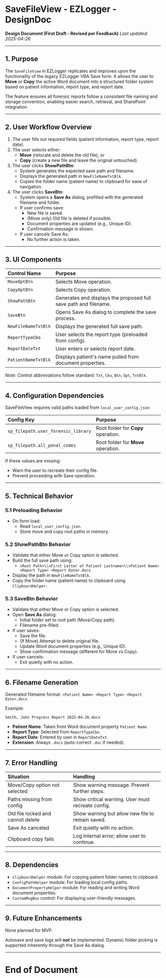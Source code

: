 # SaveFileView - EZLogger - DesignDoc

**Design Document (First Draft - Revised per Feedback)**
_Last updated: 2025-04-26_

---

## 1. Purpose

The `SaveFileView` in EZLogger replicates and improves upon the functionality of the legacy EZLogger VBA Save form.
It allows the user to **Move** or **Copy** the active Word document into a structured folder system based on patient information, report type, and report date.

The feature ensures all forensic reports follow a consistent file naming and storage convention, enabling easier search, retrieval, and SharePoint integration.

---

## 2. User Workflow Overview

1. The user fills out required fields (patient information, report type, report date).
2. The user selects either:
   - **Move** (relocate and delete the old file), or
   - **Copy** (create a new file and leave the original untouched).
3. The user clicks **ShowPathBtn**:
   - System generates the expected save path and filename.
   - Displays the generated path in `NewFileNameTxtBlk`.
   - Copies the folder name (patient name) to clipboard for ease of navigation.
4. The user clicks **SaveBtn**:
   - System opens a **Save As** dialog, prefilled with the generated filename and folder.
   - If user confirms save:
     - New file is saved.
     - (Move only) Old file is deleted if possible.
     - Document properties are updated (e.g., Unique ID).
     - Confirmation message is shown.
   - If user cancels Save As:
     - No further action is taken.

---

## 3. UI Components

| Control Name         | Purpose |
|:---------------------|:--------|
| `MoveOptBtn`          | Selects Move operation. |
| `CopyOptBtn`          | Selects Copy operation. |
| `ShowPathBtn`         | Generates and displays the proposed full save path and filename. |
| `SaveBtn`             | Opens Save As dialog to complete the save process. |
| `NewFileNameTxtBlk`   | Displays the generated full save path. |
| `ReportTypeCbo`       | User selects the report type (preloaded from config). |
| `ReportDateTxt`       | User enters or selects report date. |
| `PatientNameTxtBlk`   | Displays patient's name pulled from document properties. |

*Note*: Control abbreviations follow standard: `Txt`, `Cbo`, `Btn`, `Opt`, `TxtBlk`.

---

## 4. Configuration Dependencies

SaveFileView requires valid paths loaded from `local_user_config.json`:

| Config Key | Purpose |
|:-----------|:--------|
| `sp_filepath.user_forensic_library` | Root folder for **Copy** operation. |
| `sp_filepath.all_penal_codes`        | Root folder for **Move** operation. |

If these values are missing:
- Warn the user to recreate their config file.
- Prevent proceeding with Save operation.

---

## 5. Technical Behavior

### 5.1 Preloading Behavior

- On form load:
  - Read `local_user_config.json`.
  - Store move and copy root paths in memory.

### 5.2 ShowPathBtn Behavior

- Validate that either Move or Copy option is selected.
- Build the full save path using:
  - `<Root Path>\\<First Letter of Patient Lastname>\\<Patient Name> <Report Type> <Report Date>.docx`
- Display the path in `NewFileNameTxtBlk`.
- Copy the folder name (patient name) to clipboard using `ClipboardHelper`.

### 5.3 SaveBtn Behavior

- Validate that either Move or Copy option is selected.
- Open **Save As** dialog:
  - Initial folder set to root path (Move/Copy path).
  - Filename pre-filled.
- If user saves:
  - Save the file.
  - (If Move) Attempt to delete original file.
  - Update Word document properties (e.g., Unique ID).
  - Show confirmation message (different for Move vs Copy).
- If user cancels:
  - Exit quietly with no action.

---

## 6. Filename Generation

Generated filename format:
`<Patient Name> <Report Type> <Report Date>.docx`

Example:
```
Smith, John Progress Report 2025-04-26.docx
```

- **Patient Name**: Taken from Word document property `Patient Name`.
- **Report Type**: Selected from `ReportTypeCbo`.
- **Report Date**: Entered by user in `ReportDateTxt`.
- **Extension**: Always `.docx` (auto-correct `.doc` if needed).

---

## 7. Error Handling

| Situation | Handling |
|:----------|:---------|
| Move/Copy option not selected | Show warning message. Prevent further steps. |
| Paths missing from config | Show critical warning. User must recreate config. |
| Old file locked and cannot delete | Show warning but allow new file to remain saved. |
| Save As canceled | Exit quietly with no action. |
| Clipboard copy fails | Log internal error; allow user to continue. |

---

## 8. Dependencies

- `ClipboardHelper` module: For copying patient folder names to clipboard.
- `ConfigPathHelper` module: For loading local config paths.
- `DocumentPropertyHelper` module: For reading and writing Word document properties.
- `CustomMsgBox` control: For displaying user-friendly messages.

---

## 9. Future Enhancements

None planned for MVP.

Autosave and save logs will **not** be implemented. Dynamic folder picking is supported inherently through the Save As dialog.

---

# End of Document